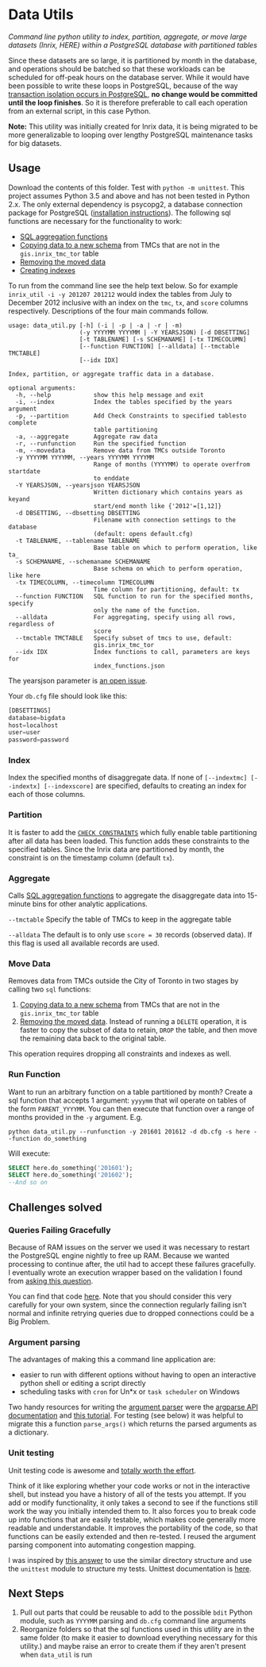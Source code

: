 # Data Utils

*Command line python utility to index, partition, aggregate, or move large datasets (Inrix, HERE) within a PostgreSQL database with partitioned tables*

Since these datasets are so large, it is partitioned by month in the database, and operations should be batched so that these workloads can be scheduled for off-peak hours on the database server. While it would have been possible to write these loops in PostgreSQL, because of the way [transaction isolation occurs in PostgreSQL](http://dba.stackexchange.com/a/145785/101712), **no change would be committed until the loop finishes**. So it is therefore preferable to call each operation from an external script, in this case Python.

**Note:** This utility was initially created for Inrix data, it is being migrated to be more generalizable to looping over lengthy PostgreSQL maintenance tasks for big datasets.

## Usage

Download the contents of this folder. Test with `python -m unittest`. This project assumes Python 3.5 and above and has not been tested in Python 2.x. The only external dependency is psycopg2, a database connection package for PostgreSQL ([installation instructions](http://initd.org/psycopg/docs/install.html#install-from-a-package)). The following sql functions are necessary for the functionality to work: 
- [SQL aggregation functions](../../sql/aggregation/agg_extract_hour_functions.sql)
- [Copying data to a new schema](../../sql/move_data.sql) from TMCs that are not in the `gis.inrix_tmc_tor` table 
- [Removing the moved data](../../sql/remove_outside_data.sql)
- [Creating indexes](../../sql/raw_indexes/)

To run from the command line see the help text below. So for example `inrix_util -i -y 201207 201212` would index the tables from July to December 2012 inclusive with an index on the `tmc`, `tx`, and `score` columns respectively. Descriptions of the four main commands follow.

```shell
usage: data_util.py [-h] (-i | -p | -a | -r | -m)
                    (-y YYYYMM YYYYMM | -Y YEARSJSON) [-d DBSETTING]
                    [-t TABLENAME] [-s SCHEMANAME] [-tx TIMECOLUMN]
                    [--function FUNCTION] [--alldata] [--tmctable TMCTABLE]
                    [--idx IDX]

Index, partition, or aggregate traffic data in a database.

optional arguments:
  -h, --help            show this help message and exit
  -i, --index           Index the tables specified by the years argument
  -p, --partition       Add Check Constraints to specified tablesto complete
                        table partitioning
  -a, --aggregate       Aggregate raw data
  -r, --runfunction     Run the specified function
  -m, --movedata        Remove data from TMCs outside Toronto
  -y YYYYMM YYYYMM, --years YYYYMM YYYYMM
                        Range of months (YYYYMM) to operate overfrom startdate
                        to enddate
  -Y YEARSJSON, --yearsjson YEARSJSON
                        Written dictionary which contains years as keyand
                        start/end month like {'2012'=[1,12]}
  -d DBSETTING, --dbsetting DBSETTING
                        Filename with connection settings to the database
                        (default: opens default.cfg)
  -t TABLENAME, --tablename TABLENAME
                        Base table on which to perform operation, like ta_
  -s SCHEMANAME, --schemaname SCHEMANAME
                        Base schema on which to perform operation, like here
  -tx TIMECOLUMN, --timecolumn TIMECOLUMN
                        Time column for partitioning, default: tx
  --function FUNCTION   SQL function to run for the specified months, specify
                        only the name of the function.
  --alldata             For aggregating, specify using all rows, regardless of
                        score
  --tmctable TMCTABLE   Specify subset of tmcs to use, default:
                        gis.inrix_tmc_tor
  --idx IDX             Index functions to call, parameters are keys for
                        index_functions.json
```

The yearsjson parameter is [an open issue](https://github.com/CityofToronto/bdit_data-sources/issues/1).

Your `db.cfg` file should look like this:
```python
[DBSETTINGS]
database=bigdata
host=localhost
user=user
password=password
```

### Index

Index the specified months of disaggregate data. If none of `[--indextmc] [--indextx] [--indexscore]` are specified, defaults to creating an index for each of those columns.

### Partition

It is faster to add the [`CHECK CONSTRAINTS`](https://www.postgresql.org/docs/current/static/ddl-partitioning.html#DDL-PARTITIONING-IMPLEMENTATION) which fully enable table partitioning after all data has been loaded. This function adds these constraints to the specified tables. Since the Inrix data are partitioned by month, the constraint is on the timestamp column (default `tx`).

### Aggregate

Calls [SQL aggregation functions](../../sql/aggregation/agg_extract_hour_functions.sql) to aggregate the disaggregate data into 15-minute bins for other analytic applications.

`--tmctable`
Specify the table of TMCs to keep in the aggregate table

`--alldata`
The default is to only use `score = 30` records (observed data). If this flag is used all available records are used.

### Move Data

Removes data from TMCs outside the City of Toronto in two stages by calling two `sql` functions:

1. [Copying data to a new schema](../../sql/move_data.sql) from TMCs that are not in the `gis.inrix_tmc_tor` table 
2. [Removing the moved data](../../sql/remove_outside_data.sql). Instead of running a `DELETE` operation, it is faster to copy the subset of data to retain, `DROP` the table, and then move the remaining data back to the original table. 

This operation requires dropping all constraints and indexes as well.

### Run Function

Want to run an arbitrary function on a table partitioned by month? Create a sql function that accepts 1 argument: `yyyymm` that wil operate on tables of the form `PARENT_YYYYMM`. You can then execute that function over a range of months provided in the `-y` argument. E.g.

```shell
python data_util.py --runfunction -y 201601 201612 -d db.cfg -s here --function do_something
```

Will execute:

```sql
SELECT here.do_something('201601');
SELECT here.do_something('201602');
--And so on
```

## Challenges solved

### Queries Failing Gracefully

Because of RAM issues on the server we used it was necessary to restart the PostgreSQL engine nightly to free up RAM. Because we wanted processing to continue after, the util had to accept these failures gracefully. I eventually wrote an execution wrapper based on the validation I found from [asking this question](http://softwareengineering.stackexchange.com/q/334518/251322). 

You can find that code [here](https://github.com/CityofToronto/bdit_data-sources/blob/423b5534b0de6f87d7d436b710aeb4840b37a4e5/inrix/python/inrix_utils/utils.py#L54-L63). Note that you should consider this very carefully for your own system, since the connection regularly failing isn't normal and infinite retrying queries due to dropped connections could be a Big Problem.

### Argument parsing

The advantages of making this a command line application are:

- easier to run with different options without having to open an interactive python shell or editing a script directly
- scheduling tasks with `cron` for Un*x or `task scheduler` on Windows

Two handy resources for writing the [argument parser](https://github.com/CityofToronto/bdit_data-sources/blob/423b5534b0de6f87d7d436b710aeb4840b37a4e5/inrix/python/inrix_utils/inrix_util.py#L109) were the [argparse API documentation](https://docs.python.org/3/library/argparse.html) and [this tutorial](https://docs.python.org/3/howto/argparse.html). For testing (see below) it was helpful to migrate this a function `parse_args()` which returns the parsed arguments as a dictionary.

### Unit testing

Unit testing code is awesome and [totally worth the effort](http://stackoverflow.com/a/67500/4047679).

Think of it like exploring whether your code works or not in the interactive shell, but instead you have a history of all of the tests you attempt. If you add or modify functionality, it only takes a second to see if the functions still work the way you initially intended them to.
It also forces you to break code up into functions that are easily testable, which makes code generally more readable and understandable. It improves the portability of the code, so that functions can be easily extended and then re-tested. I reused the argument parsing component into automating congestion mapping. 

I was inspired by [this answer](http://stackoverflow.com/a/24266885/4047679) to use the similar directory structure and use the `unittest` module to structure my tests. Unittest documentation is [here](https://docs.python.org/3.5/library/unittest.html#).

## Next Steps

1. Pull out parts that could be reusable to add to the possible `bdit` Python module, such as `YYYYMM` parsing and `db.cfg` command line arguments
2. Reorganize folders so that the sql functions used in this utility are in the same folder (to make it easier to download everything necessary for this utility.) and maybe raise an error to create them if they aren't present when `data_util` is run
